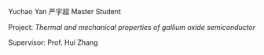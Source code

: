 Yuchao Yan 严宇超
Master Student

Project: *Thermal and mechanical properties of gallium oxide semiconductor*

Supervisor: Prof. Hui Zhang
